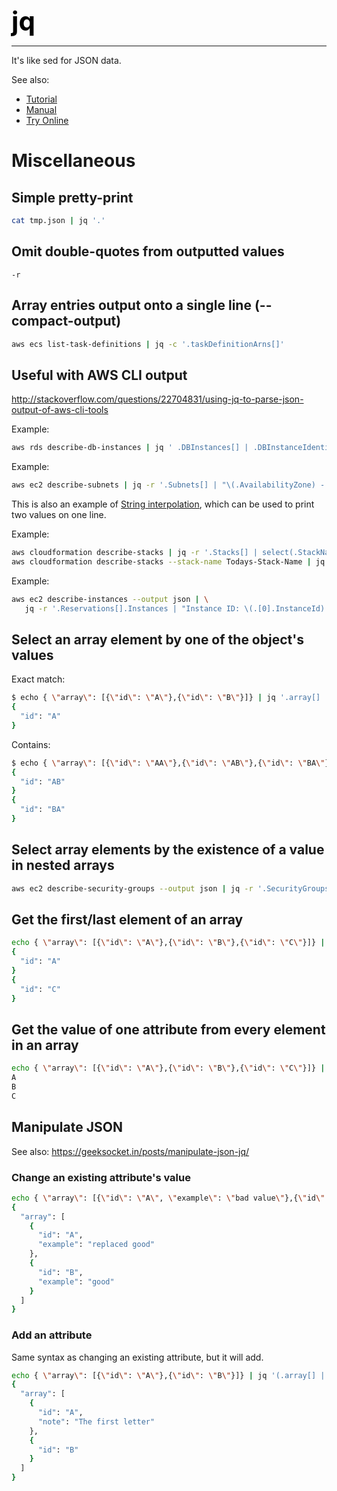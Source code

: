 **<span style="font-size:3em;color:black">jq</span>**
***
It's like sed for JSON data.

See also:
- [Tutorial](https://stedolan.github.io/jq/tutorial/)
- [Manual](https://stedolan.github.io/jq/manual/)
- [Try Online](https://jqplay.org/)

# Miscellaneous

## Simple pretty-print
```bash
cat tmp.json | jq '.'
```

## Omit double-quotes from outputted values
```
-r
```

## Array entries output onto a single line (--compact-output)
```bash
aws ecs list-task-definitions | jq -c '.taskDefinitionArns[]'
```

## Useful with AWS CLI output
http://stackoverflow.com/questions/22704831/using-jq-to-parse-json-output-of-aws-cli-tools

Example:
```bash
aws rds describe-db-instances | jq ' .DBInstances[] | .DBInstanceIdentifier,.DBInstanceClass,.Endpoint.Address'
```

Example:
```bash
aws ec2 describe-subnets | jq -r '.Subnets[] | "\(.AvailabilityZone) - \(.DefaultForAz)"'
```
This is also an example of [String interpolation](https://stedolan.github.io/jq/manual/#Stringinterpolation-%5C(foo)), which can be used to print two values on one line.

Example:
```bash
aws cloudformation describe-stacks | jq -r '.Stacks[] | select(.StackName=="Todays-Stack-Name")'
aws cloudformation describe-stacks --stack-name Todays-Stack-Name | jq -r '.Stacks[0]'
```

Example:
```bash
aws ec2 describe-instances --output json | \
   jq -r '.Reservations[].Instances | "Instance ID: \(.[0].InstanceId)  State: \(.[0].State.Name)  Public FQDN: \(.[0].NetworkInterfaces[0].Association.PublicDnsName)" '
```


## Select an array element by one of the object's values
Exact match:
```bash
$ echo { \"array\": [{\"id\": \"A\"},{\"id\": \"B\"}]} | jq '.array[] | select(.id=="A")'
{
  "id": "A"
}
```
Contains:
```bash
$ echo { \"array\": [{\"id\": \"AA\"},{\"id\": \"AB\"},{\"id\": \"BA\"}]} | jq '.array[] | select(.id | contains("B"))'
{
  "id": "AB"
}
{
  "id": "BA"
}
```

## Select array elements by the existence of a value in nested arrays
```bash
aws ec2 describe-security-groups --output json | jq -r '.SecurityGroups[] | select(.IpPermissionsEgress[].IpRanges[].CidrIp == "0.0.0.0/0") | "\(.VpcId) \(.GroupId) \(.GroupName) \(.Description)"'
```

## Get the first/last element of an array
```bash
echo { \"array\": [{\"id\": \"A\"},{\"id\": \"B\"},{\"id\": \"C\"}]} | jq '.array | first,last'
{
  "id": "A"
}
{
  "id": "C"
}
```

## Get the value of one attribute from every element in an array
```bash
echo { \"array\": [{\"id\": \"A\"},{\"id\": \"B\"},{\"id\": \"C\"}]} | jq '.array[] | .id' -r
A
B
C
```

## Manipulate JSON

See also: https://geeksocket.in/posts/manipulate-json-jq/

### Change an existing attribute's value
```bash
echo { \"array\": [{\"id\": \"A\", \"example\": \"bad value\"},{\"id\": \"B\", \"example\": \"good\"}]} | jq '(.array[] | select(.id=="A")).example = "replaced good"'
{
  "array": [
    {
      "id": "A",
      "example": "replaced good"
    },
    {
      "id": "B",
      "example": "good"
    }
  ]
}
```

### Add an attribute
Same syntax as changing an existing attribute, but it will add.
```bash
echo { \"array\": [{\"id\": \"A\"},{\"id\": \"B\"}]} | jq '(.array[] | select(.id=="A")).note = "The first letter"'
{
  "array": [
    {
      "id": "A",
      "note": "The first letter"
    },
    {
      "id": "B"
    }
  ]
}
```
